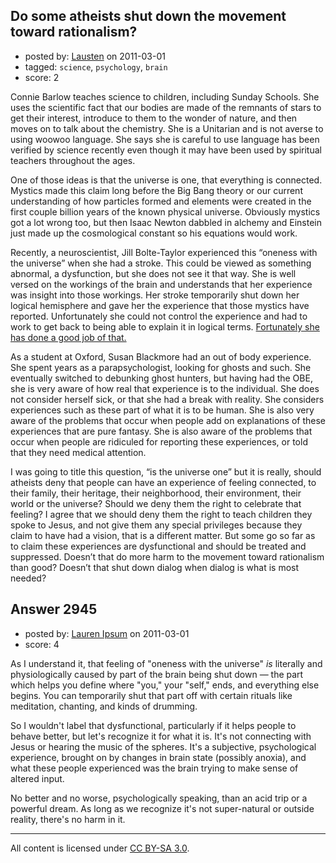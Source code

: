 ## Do some atheists shut down the movement toward rationalism?

- posted by: [Lausten](https://stackexchange.com/users/-1/584-lausten) on 2011-03-01
- tagged: `science`, `psychology`, `brain`
- score: 2

Connie Barlow teaches science to children, including Sunday Schools. She uses the scientific fact that our bodies are made of the remnants of stars to get their interest, introduce to them to the wonder of nature, and then moves on to talk about the chemistry. She is a Unitarian and is not averse to using woowoo language. She says she is careful to use language has been verified by science recently even though it may have been used by spiritual teachers throughout the ages.

One of those ideas is that the universe is one, that everything is connected. Mystics made this claim long before the Big Bang theory or our current understanding of how particles formed and elements were created in the first couple billion years of the known physical universe. Obviously mystics got a lot wrong too, but then Isaac Newton dabbled in alchemy and Einstein just made up the cosmological constant so his equations would work. 

Recently, a neuroscientist, Jill Bolte-Taylor experienced this “oneness with the universe” when she had a stroke. This could be viewed as something abnormal, a dysfunction, but she does not see it that way. She is well versed on the workings of the brain and understands that her experience was insight into those workings. Her stroke temporarily shut down her logical hemisphere and gave her the experience that those mystics have reported. Unfortunately she could not control the experience and had to work to get back to being able to explain it in logical terms. [Fortunately she has done a good job of that.][1] 

As a student at Oxford, Susan Blackmore had an out of body experience. She spent years as a parapsychologist, looking for ghosts and such. She eventually switched to debunking ghost hunters, but having had the OBE, she is very aware of how real that experience is to the individual. She does not consider herself sick, or that she had a break with reality. She considers experiences such as these part of what it is to be human. She is also very aware of the problems that occur when people add on explanations of these experiences that are pure fantasy. She is also aware of the problems that occur when people are ridiculed for reporting these experiences, or told that they need medical attention. 

I was going to title this question, “is the universe one” but it is really, should atheists deny that people can have an experience of feeling connected, to their family, their heritage, their neighborhood, their environment, their world or the universe? Should we deny them the right to celebrate that feeling? I agree that we should deny them the right to teach children they spoke to Jesus, and not give them any special privileges because they claim to have had a vision, that is a different matter. But some go so far as to claim these experiences are dysfunctional and should be treated and suppressed. Doesn’t that do more harm to the movement toward rationalism than good? Doesn’t that shut down dialog when dialog is what is most needed? 


  [1]: http://www.ted.com/talks/jill_bolte_taylor_s_powerful_stroke_of_insight.html


## Answer 2945

- posted by: [Lauren Ipsum](https://stackexchange.com/users/-1/71-lauren-ipsum) on 2011-03-01
- score: 4

As I understand it, that feeling of "oneness with the universe" *is* literally and physiologically caused by part of the brain being shut down &mdash; the part which helps you define where "you," your "self," ends, and everything else begins. You can temporarily shut that part off with certain rituals like meditation, chanting, and kinds of drumming. 

So I wouldn't label that dysfunctional, particularly if it helps people to behave better, but let's recognize it for what it is. It's not connecting with Jesus or hearing the music of the spheres. It's a subjective, psychological experience, brought on by changes in brain state (possibly anoxia), and what these people experienced was the brain trying to make sense of altered input. 

No better and no worse, psychologically speaking, than an acid trip or a powerful dream. As long as we recognize it's not super-natural or outside reality, there's no harm in it.



---

All content is licensed under [CC BY-SA 3.0](https://creativecommons.org/licenses/by-sa/3.0/).
